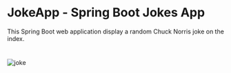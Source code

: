 # JokeApp - Spring Boot Jokes App
This Spring Boot web application display a random Chuck Norris joke on the index.
# 

![joke](https://user-images.githubusercontent.com/33586809/52890021-9ba5f480-3150-11e9-932a-ac0537b2c6f6.jpg)
